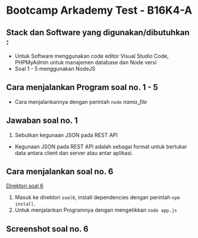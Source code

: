 # Bootcamp Arkademy Test - B16K4-A
## Stack dan Software yang digunakan/dibutuhkan :
* Untuk Software menggunakan code editor Visual Studio Code, PHPMyAdmin untuk manajemen database dan Node versi
* Soal 1 - 5 menggunakan NodeJS

## Cara menjalankan Program soal no. 1 - 5
* Cara menjalankannya dengan perintah ```node``` *nama_file*

## Jawaban soal no. 1
1. Sebutkan kegunaan JSON pada REST API
* Kegunaan JSON pada REST API adalah sebagai format untuk bertukar data antara client dan server atau antar aplikasi.

## Cara menjalankan soal no. 6
[Direktori soal 6](https://github.com/dimasdompit/)
1. Masuk ke direktori ```soal6```, install dependencies dengan perintah ```npm install```.
2. Untuk menjalankan Programnya dengan mengetikkan ```node app.js```

## Screenshot soal no. 6
